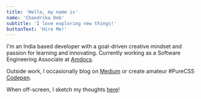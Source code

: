 ```yaml
---
title: 'Hello, my name is'
name: 'Chandrika Deb'
subtitle: 'I love exploring new things!'
buttonText: 'Hire Me!'
---
```


I'm an India based developer with a goal-driven creative mindset and passion for learning and innovating. Currently working as a Software Engineering Associate at [Amdocs](https://www.amdocs.com/).

Outside work, I occasionally blog on [Medium](https://chandrikadeb7.medium.com/) or create amateur #PureCSS [Codepen](https://codepen.io/chandrikadeb7).

When off-screen, I sketch my thoughts [here](https://pin.it/4W1Rxtj)!
